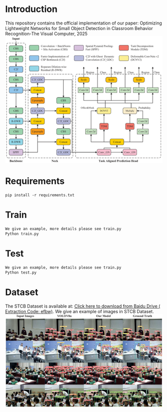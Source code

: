 # Introduction
This repository contains the official implementation of our paper:
Optimizing Lightweight Networks for Small Object Detection in Classroom Behavior Recognition-The Visual Computer, 2025
![demo](assets/YOLO-CBR.png)
# Requirements
    pip install -r requirements.txt
# Train
    We give an example, more details please see train.py
    Python train.py
# Test
    We give an example, more details please see train.py
    Python test.py
# Dataset
The STCB Dataset is available at:
[Click here to download from Baidu Drive ( Extraction Code: efbw)]( https://pan.baidu.com/s/14Nxn1o4TZRI1QVm4m5v9Wg?pwd=efbw).
We give an example of images in STCB Dataset.
![demo](assets/dataset.png)
